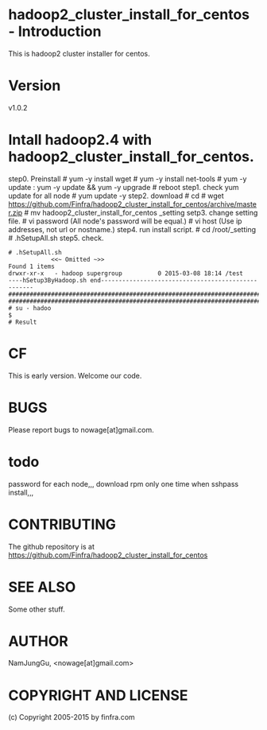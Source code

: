 # hadoop2_cluster_install_for_centos - Introduction

This is hadoop2 cluster installer for centos.

# Version

v1.0.2

# Intall hadoop2.4 with hadoop2_cluster_install_for_centos.
step0. Preinstall
    # yum -y install wget
    # yum -y install  net-tools
    # yum -y update : yum -y update && yum -y upgrade
    # reboot
step1. check yum update for all node
    # yum update -y
step2. download 
    # cd 
    # wget https://github.com/Finfra/hadoop2_cluster_install_for_centos/archive/master.zip
    # mv hadoop2_cluster_install_for_centos  _setting
setp3. change setting file.
    # vi password      (All node's password will be equal.)
    # vi host          (Use ip addresses, not url or nostname.)
step4. run install script.
    # cd /root/_setting                         
    # .hSetupAll.sh
step5. check.
```
# .hSetupAll.sh
            <<~ Omitted ~>>
Found 1 items
drwxr-xr-x   - hadoop supergroup          0 2015-03-08 18:14 /test
----hSetup3ByHadoop.sh end---------------------------------------------------
########################################################################
########################################################################
# su - hadoo
$ 
# Result
```

# CF        
This is early version.
Welcome our code.

# BUGS
    
Please report bugs to nowage[at]gmail.com.

# todo

password for each node,,,
download rpm only one time when sshpass install,,,

# CONTRIBUTING

The github repository is at https://github.com/Finfra/hadoop2_cluster_install_for_centos

# SEE ALSO

Some other stuff.

# AUTHOR

NamJungGu, <nowage[at]gmail.com>

# COPYRIGHT AND LICENSE

(c) Copyright 2005-2015 by finfra.com

